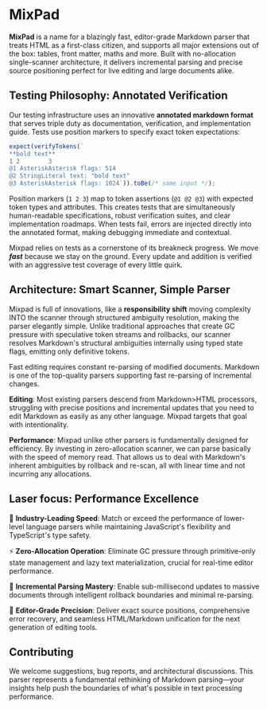 # MixPad

**MixPad** is a name for a blazingly fast, editor-grade Markdown parser that treats HTML as a first-class citizen, and supports all major extensions out of the box: tables, front matter, maths and more. Built with no-allocation single-scanner architecture, it delivers incremental parsing and precise source positioning perfect for live editing and large documents alike.

## Testing Philosophy: Annotated Verification

Our testing infrastructure uses an innovative **annotated markdown format** that serves triple duty as documentation, verification, and implementation guide. Tests use position markers to specify exact token expectations:

```typescript
expect(verifyTokens(`
**bold text**
1 2        3
@1 AsteriskAsterisk flags: 514
@2 StringLiteral text: "bold text"  
@3 AsteriskAsterisk flags: 1024`)).toBe(/* same input */);
```

Position markers (`1 2 3`) map to token assertions (`@1 @2 @3`) with expected token types and attributes. This creates tests that are simultaneously human-readable specifications, robust verification suites, and clear implementation roadmaps. When tests fail, errors are injected directly into the annotated format, making debugging immediate and contextual.

Mixpad relies on tests as a cornerstone of its breakneck progress. We move ***fast*** because we stay on the ground. Every update and addition is verified with an aggressive test coverage of every little quirk.

## Architecture: Smart Scanner, Simple Parser

Mixpad is full of innovations, like a **responsibility shift** moving complexity INTO the scanner through structured ambiguity resolution, making the parser elegantly simple. Unlike traditional approaches that create GC pressure with speculative token streams and rollbacks, our scanner resolves Markdown's structural ambiguities internally using typed state flags, emitting only definitive tokens.

Fast editing requires constant re-parsing of modified documents. Markdown is one of the top-quality parsers supporting fast re-parsing of incremental changes.

**Editing**: Most existing parsers descend from Markdown>HTML processors, struggling with precise positions and incremental updates that you need to edit Markdown as easily as any other language. Mixpad targets that goal with intentionality.

**Performance**: Mixpad unlike other parsers is fundamentally designed for efficiency. By investing in zero-allocation scanner, we can parse basically with the speed of memory read. That allows us to deal with Markdown's inherent ambiguities by rollback and re-scan, all with linear time and not incurring any allocations.

## Laser focus: Performance Excellence

🚀 **Industry-Leading Speed**: Match or exceed the performance of lower-level language parsers while maintaining JavaScript's flexibility and TypeScript's type safety.

⚡ **Zero-Allocation Operation**: Eliminate GC pressure through primitive-only state management and lazy text materialization, crucial for real-time editor performance.

🎯 **Incremental Parsing Mastery**: Enable sub-millisecond updates to massive documents through intelligent rollback boundaries and minimal re-parsing.

📐 **Editor-Grade Precision**: Deliver exact source positions, comprehensive error recovery, and seamless HTML/Markdown unification for the next generation of editing tools.

## Contributing

We welcome suggestions, bug reports, and architectural discussions. This parser represents a fundamental rethinking of Markdown parsing—your insights help push the boundaries of what's possible in text processing performance.
